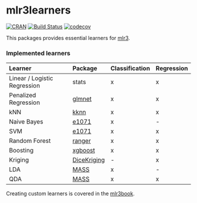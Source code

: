 # mlr3learners

[![CRAN](https://www.r-pkg.org/badges/version/mlr3learners)](https://cran.r-project.org/package=mlr3learners)
[![Build Status](https://travis-ci.org/mlr-org/mlr3learners.svg?branch=master)](https://travis-ci.org/mlr-org/mlr3learners)
[![codecov](https://codecov.io/gh/mlr-org/mlr3learners/branch/master/graph/badge.svg)](https://codecov.io/gh/mlr-org/mlr3learners)

This packages provides essential learners for [mlr3](https://mlr3.mlr-org.com).

### Implemented learners

| Learner                          | Package                                                       | Classification | Regression |
| :------------------------------- | :------------------------------------------------------------ | :------------  | :--------- |
| Linear / Logistic Regression     | stats                                                         | x              | x          |
| Penalized Regression             | [glmnet](https://cran.r-project.org/package=glmnet)           | x              | x          |
| kNN                              | [kknn](https://cran.r-project.org/package=kknn)               | x              | x          |
| Naive Bayes                      | [e1071](https://cran.r-project.org/package=e1071)             | x              | -          |
| SVM                              | [e1071](https://cran.r-project.org/package=e1071)             | x              | x          |
| Random Forest                    | [ranger](https://cran.r-project.org/package=ranger)           | x              | x          |
| Boosting                         | [xgboost](https://cran.r-project.org/package=xgboost)         | x              | x          |
| Kriging                          | [DiceKriging](https://cran.r-project.org/package=DiceKriging) | -              | x          |
| LDA                              | [MASS](https://cran.r-project.org/package=MASS)               | x              | -          |
| QDA                              | [MASS](https://cran.r-project.org/package=MASS)               | x              | x          |


Creating custom learners is covered in the [mlr3book](https://mlr3book.mlr-org.com).
